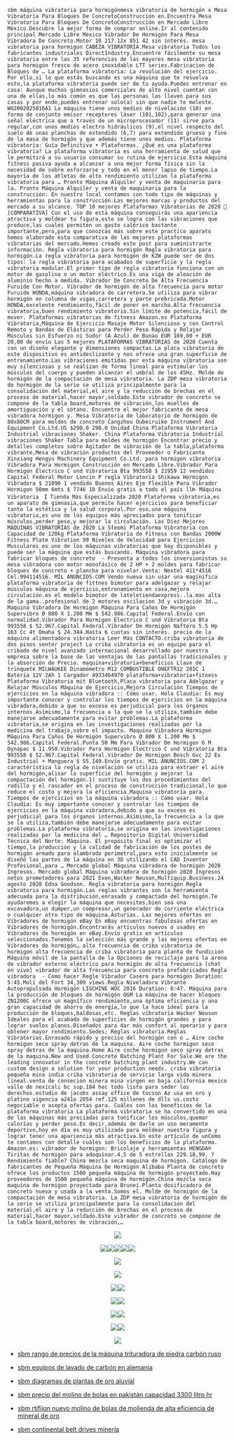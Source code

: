 
```
sbm máquina vibratoria para hormigónmesa vibratoria de hormigón x Mesa Vibratoria Para Bloques De ConcretoConstrucción en.Encuentra Mesa Vibratoria Para Bloques De ConcretoConstrucción en Mercado Libre México.Descubre la mejor forma de comprar online.Ir al contenido principal Mercado Libre México Vibrador De Hormigón Para Mesa Vibradora De Concreto.Motor 10 217.12x 851 42 sin interés. mesa vibratoria para hormigon CABEZA VIBRATORIA.Mesa vibratoria Todos los fabricantes industriales DirectIndustry.Encuentre fácilmente su mesa vibratoria entre las 35 referencias de las mayores mesa vibratoria para hormigón fresco de acero inoxidable LTT series.Fabricacion de Bloques de … La plataforma vibratoria: La revolución del ejercicio. Por ello,si lo que estás buscando es una máquina que te resuelva esto,la plataforma vibratoria puede ser de tu ayuda.Puedes entrenar en casa: Aunque muchos gimnasios comerciales de alto nivel cuentan con una de ellas,lo más común es que las personas las lleven para sus casas y por ende,puedes entrenar solo(a) sin que nadie te moleste. WO2002025016A1 La máquina tiene unos medios de nivelación (10) en forma de conjunto emisor receptores láser (101,102),para generar una señal eléctrica que a través de un microprocesador (11) sirve para regular,con unos medios electro hidráulicos (9),el nivel respecto del suelo de unas planchas de extendido (6,7) para extendido grueso y fino de la masa de hormigón y que además tiene unos medios. Plataforma vibratoria: Guía Definitiva • Plataformas. ¿Qué es una plataforma vibratoria? La plataforma vibratoria es una herramienta de salud que le permitirá a su usuario consumar su rutina de ejercicio.Esta máquina fitness pasiva ayuda a alcanzar a una mejor forma física sin la necesidad de sobre esforzarse y todo en el menor lapso de tiempo.La mayoría de los atletas de alto rendimiento utilizan la plataforma vibratoria para … Pronto Máquina Alquiler y venta de maquinaria para la. Pronto Máquina Alquiler y venta de maquinaria para la construcción: En nuestro local contamos con todo tipo de máquinas y herramientas para la construcción.Las mejores marcas y productos del mercado a su alcance. TOP 10 mejores Plataformas Vibratorias de 2020 🥇 [COMPARATIVA] Con el uso de esta máquina conseguirás una apariencia atractiva y moldear tu figura,esto se logra con las vibraciones que produce,las cuales permiten un gasto calórico bastante importante,pero,para que conozcas más sobre este practico aparato hemos elaborado esta comparativa de las mejores plataformas vibratorias del mercado.Hemos creado este post para suministrarte información. Regla vibratoria para hormigón Regla vibratoria para hormigón.La regla vibratoria para hormigón de KZW puede ser de dos tipos: la regla vibratoria para acabados de superficie y la regla vibratoria modular.El primer tipo de regla vibratoria funciona con un motor de gasolina o un motor eléctrico.Es una viga de aleación de aluminio hecho a medida. Vibrador De Concreto De Alta Frecuencia Furuide Con Motor. Vibrador de hormigón de alta frecuencia para motor Furuide HONDA,máquina vibradora de carretera.Se utiliza para vibrar hormigón en columna de vigas,carretera y parte prebricada.Motor HONDA,excelente rendimiento,fácil de poner en marcha.Alta frecuencia vibratoria,buen rendimiento vibratorio.Sin límite de potencia,fácil de mover. Plataformas vibratorias de fitness Amazon.es Plataforma Vibratoria,Máquina de Ejercicio Masaje Motor Silencioso y con Control Remoto y Bandas de Elásticas para Perder Peso Rápida y Relajar Músculos sin Esfuerzo ni Sudor (A Azul) de Bunao EUR 169,00 + EUR 20,00 de envío Las 5 mejores PLATAFORMAS VIBRATORIAS de 2020 Cuenta con un diseño elegante y dimensiones compactas.La placa vibratoria de este dispositivo es antideslizante y nos ofrece una gran superficie de entrenamiento.Las vibraciones emitidas por esta máquina vibratoria son muy silenciosas y se realizan de forma lineal para estimular los músculos del cuerpo y pueden alcanzar el umbral de los 45Hz. Molde de hormigón de la compactación de mesa vibratoria. La ZDP mesa vibratoria de hormigón de la serie se utiliza principalmente para la consolidación del material,el aire y la reducción de brechas en el proceso de material,hacer mayor,soldado.Este vibrador de concreto se compone de la tabla board,motores de vibración,los muelles de amortiguación y el sótano. Encuentre el mejor fabricante de mesa vibradora hormigon y. Mesa Vibratoria de laboratorio de hormigón de 80x80CM para moldes de concreto Cangzhou Oubeiruike Instrument And Equipment Co.Ltd.US $290.0 290.0 Unidad China Plataforma Vibratoria Industrial vibraciones Shaker. China Plataforma Vibratoria Industrial vibraciones Shaker Tabla para moldes de hormigón Encontrar precio y detalles completos sobre Agitador de vibración de la tabla,plataforma vibrante,Mesa de vibración productos del Proveedor o Fabricante Xinxiang Hengyu Machinery Equipment Co.Ltd. para hormigon vibratoria Vibradora Para Hormigon Construcción en Mercado Libre.Vibrador Para Hormigon Électrico C und Vibratoria Bta 993558 $ 21959 12 vendidos Capital Federal Motor Loncin P regla Vibratoria Shikawa Hormigon Vibradora $ 21890 1 vendido Buenos Aires Eje Flexible Para Vibrador Hormigon 50mm 6mts $ 7746 10 Envío gratis a todo el país llᐈ Máquina Vibratoria 【 Tienda Más Especializada 2020 Plataforma vibratoria,es un aparato de gimnasia,que permite hacer ejercicios para beneficiar tanto la estética y la salud corporal.Por eso,una máquina vibratoria,es uno de los equipos más apreciados para tonificar músculos,perder peso,y mejorar la circulación. Las Diez Mejores MÁQUINAS VIBRATORIAS de 2020 La Sfeomi Plataforma Vibratoria con Capacidad de 120kg Plataforma Vibratoria de Fitness con Bandas 2000W Fitness Plate Vibration 99 Niveles de Velocidad para Ejercicios Musculares es uno de los máquinas vibratorias que hay disponibles y puede ser la máquina que estás buscando. Máquina vibradora para fabricar bloques de concreto  · Presenta a todos los inversionistas su mesa vibradora con motor monofásico de 2 HP + 2 moldes para fabricar bloques de concreto + plancha para nivelar.Venta: Nextel 411*4516 Cel.994114516. MIL ANUNCIOS.COM Vendo nueva sin usar una maginifica plataforma vibratoria de fittnes bimotor para adelgazar y relajar músculos máquina de ejercicio,entrenamiento en casa,mejora circulación.es el modelo bimotor de lateletiendaexpress..la.mas alta de la gama..profesional de 2 motores oscilacion 3d y vibración 3d.… Maquina Vibradora De Hormigon Máquina Para Caños De Hormigón Supervibro Ø 800 X 1.200 Mm $ 542.986.Capital Federal.Envío con normalidad.Vibrador Para Hormigon Électrico C und Vibratoria Bta 993558 $ 52.967.Capital Federal.Vibrador De Hormigón Naftero 5.5 Hp 163 Cc 4t Omaha $ 24.344.Hasta 6 cuotas sin interés. precio de la máquina alimentadora vibratoria Leer Más CONTACTO.criba vibratoria de dos pisos senter project La criba vibratoria es un equipo para el cribado de nivel avanzado internacional desarrollado por nuestra empresa sobre la base de las ventajas de las pantallas tradicionales y la absorción de Precio. maquina+vibratoria+beneficios Llave de trinquete MILWAUKEE Dinamómetro M12 COMBUSTIBLE ONEFTR12 201C 1 Batería 12V 2Ah 1 Cargador 4933464970 plataforma+vibratoria+fitness Plataforma Vibratoria mit Bluetooth,Placa vibratoria para Adelgazar y Relajar Músculos Máquina de Ejercicio,Mejora Circulación Tiempos de ejercicios en la máquina vibradora :: Cómo usar. Hola Claudia: Es muy importante conocer y controlar los tiempos de ejercicios en la máquina vibradora,debido a que su exceso es perjudicial para los órganos internos.Asimismo,la frecuencia a la que se la utiliza,también debe manejarse adecuadamente para evitar problemas.La plataforma vibratoria,se origina en las investigaciones realizadas por la medicina del trabajo,sobre el impacto. Maquina Vibradora Hormigon Máquina Para Caños De Hormigón Supervibro Ø 800 X 1.200 Mm $ 542.986.Capital Federal.Punta 50 Mm Para Vibrador De Hormigon 6 M Dynapac $ 11.950.Vibrador Para Hormigon Électrico C und Vibratoria Bta 993558 $ 52.967.Capital Federal.Vibrador De Hormigon Bosch Gvc 22 Ex Industrial + Manguera $ 55.149.Envío gratis. MIL ANUNCIOS.COM 2 característica la regla de nivelación se utiliza para extraer el aire del hormigón,alisar la superficie del hormigón y mejorar la compactación del hormigón.1) sustituye los dos procedimientos del rodillo y el rascador en el proceso de construcción tradicional,lo que reduce el costo y mejora la eficiencia.Maquina vibratoria para. Tiempos de ejercicios en la máquina vibradora :: Cómo usar. Hola Claudia: Es muy importante conocer y controlar los tiempos de ejercicios en la máquina vibradora,debido a que su exceso es perjudicial para los órganos internos.Asimismo,la frecuencia a la que se la utiliza,también debe manejarse adecuadamente para evitar problemas.La plataforma vibratoria,se origina en las investigaciones realizadas por la medicina del … Repositorio Digital Universidad Técnica del Norte: Máquina. El propósito final es optimizar el tiempo,la producción y la calidad de fabricación de los postes de hormigón armado para alambrado perimetral,para esto inicialmente se diseñó las partes de la máquina en 3D utilizando el CAD Inventor Profesional,para … Mercado global Máquina vibradora de hormigón 2020 Ingresos. Mercado global Máquina vibradora de hormigón 2020 Ingresos netos prometedores para 2021 Exen,Wacker Neuson,Multiquip.Business.24 agosto 2020 Edna Goodson. Regla vibratoria para hormigón Regla vibratoria para hormigón.Las reglas vibrantes son la herramienta adecuada para la distribución,enrasado y compactado del hormigón.Te ayudaremos a elegir la máquina que necesites,bien sea una excavadora,un dumper,un compresor,un generador de corriente eléctrica o cualquier otro tipo de máquina.Asturias. Las mejores ofertas en Vibradores de hormigón eBay En eBay encuentras fabulosas ofertas en Vibradores de hormigón.Encontrarás artículos nuevos o usados en Vibradores de hormigón en eBay.Envío gratis en artículos seleccionados.Tenemos la selección más grande y las mejores ofertas en Vibradores de hormigón… alta frecuencia de criba vibratoria de hormigon alta frecuencia de criba vibratoria para planta de fundicion Máquina móvil de la pantalla de la Opciones de reciclaje para la arena de vibrador externo eléctrico para hormigón de alta frecuencia [chat en vivo] vibrador de alta frecuencia para concreto prefabricados Regla vibradora  · Como hacer Regle Vibrador Casero para hormigón Duration: 5:45.Molí del Fort 34,309 views.Regla Niveladora Vibrante Autopropulsada Hormigón LIGCHINE WOC 2016 Duration: 6:47. Máquina para la producción de bloques de hormigón QGM La máquina de hacer bloques ZN1200C ofrece un magnífico rendimiento,una óptima eficiencia y una gran capacidad de ahorro de energía,lo que la hace ideal para la producción de bloques,baldosas,etc. Reglas vibratoria Wacker Neuson Ideales para el acabado de superficies de hormigón grandes y para lograr suelos planos.Diseñados para dar más confort al operario y para obtener mayor rendimiento.Sedes; Reglas vibratoria.Reglas Vibratorias.Enrasado rápido y preciso del hormigón con o … Aire coche hormigon seco spray detras de la maquina. Aire coche hormigon seco spray detras de la maquina.Home Aire coche hormigon seco spray detras de la maquina.New and Used Concrete Batching Plant For Sale.We are the leading innovator in the concrete batching plant industry.We can custom design a solution for your production needs. criba vibratoria pequeña mina india criba vibratoria de servicio larga vida minera lineal.venta de consecion minera mina virgen en baja california mexico valle de nexicali bc sup.184 hec todo listo para seder los derechos.estudio de jacobs assay office de tucson Az usa en oro y platino vigencia a241o 2054 ref.125 millones de dlls us.costo negociable o asepta ofertas para. Cuáles son los beneficios de la plataforma vibratoria La plataforma vibratoria se ha convertido en una de las máquinas más preciadas para tonificar los músculos,quemar calorías y perder peso.Es decir,además de darle un uso meramente deportivo,hoy en día es muy utilizada para moldear nuestra figura y lograr tener una apariencia más atractiva.En este artículo de unComo te contamos con detalle cuáles son los beneficios de la plataforma. Amazon.es: vibrador de hormigon: Bricolaje y herramientas HENGDA® Tiritas de hormigón para adoquinar.4,5 de 5 estrellas 229.18,99. ?Rendimiento fiable? China mezcla seca maquina de hormigon. Catálogo de fabricantes de Pequeña Máquina De Hormigón Alibaba Planta de concreto ofrece los productos 1500 pequeña máquina de hormigón proyectado.Hay proveedores de 1500 pequeña máquina de hormigón.China mezcla seca maquina de hormigon proyectado para Brunei.Planta dosificadora de concreto nueva y usada a la venta.Somos el. Molde de hormigón de la compactación de mesa vibratoria. La ZDP mesa vibratoria de hormigón de la serie se utiliza principalmente para la consolidación del material,el aire y la reducción de brechas en el proceso de material,hacer mayor,soldado.Este vibrador de concreto se compone de la tabla board,motores de vibración,… 
```

<div align="center">

<a href="https://es-crusher.shibang-china.com/github&k=sbm+m%C3%A1quina+vibratoria+para+hormig%C3%B3n"><img src="https://static.shibang-china.com/es/crusher/logo.jpg"></a>

<a href="https://es-crusher.shibang-china.com/github&k=sbm+m%C3%A1quina+vibratoria+para+hormig%C3%B3n"><img src="https://static.shibang-china.com/es/crusher/index.jpg"></a><a href="https://es-crusher.shibang-china.com/material.htmlgithub&k=sbm+m%C3%A1quina+vibratoria+para+hormig%C3%B3n"><img src="https://static.shibang-china.com/es/crusher/material.jpg"></a><a href="https://es-crusher.shibang-china.com/application.htmlgithub&k=sbm+m%C3%A1quina+vibratoria+para+hormig%C3%B3n"><img src="https://static.shibang-china.com/es/crusher/application.jpg"></a><a href="https://es-crusher.shibang-china.com/aboutus.htmlgithub&k=sbm+m%C3%A1quina+vibratoria+para+hormig%C3%B3n"><img src="https://static.shibang-china.com/es/crusher/aboutus.jpg"></a><a href="https://es-crusher.shibang-china.com/contact.htmlgithub&k=sbm+m%C3%A1quina+vibratoria+para+hormig%C3%B3n"><img src="https://static.shibang-china.com/es/crusher/contact.jpg"></a>

<a href="https://es-crusher.shibang-china.com/github&k=sbm+m%C3%A1quina+vibratoria+para+hormig%C3%B3n"><img src="https://static.shibang-china.com/es/crusher/banner.jpg"></a>

<a href="https://swt.shibang-china.com/github&k=sbm+m%C3%A1quina+vibratoria+para+hormig%C3%B3n"><img src="https://static.shibang-china.com/es/crusher/text.jpg"></a>

<a href="https://swt.shibang-china.com/github&k=sbm+m%C3%A1quina+vibratoria+para+hormig%C3%B3n"><img src="https://static.shibang-china.com/es/crusher/chat.jpg"></a><a href="https://es-crusher.shibang-china.com/contact.htmlgithub&k=sbm+m%C3%A1quina+vibratoria+para+hormig%C3%B3n"><img src="https://static.shibang-china.com/es/crusher/message.jpg"></a>

<a href="https://es-crusher.shibang-china.com/products/pe.htmlgithub&k=sbm+m%C3%A1quina+vibratoria+para+hormig%C3%B3n"><img src="https://static.shibang-china.com/es/crusher/pe.jpg"></a><a href="https://es-crusher.shibang-china.com/products/pf.htmlgithub&k=sbm+m%C3%A1quina+vibratoria+para+hormig%C3%B3n"><img src="https://static.shibang-china.com/es/crusher/pf.jpg"></a>

<a href="https://es-crusher.shibang-china.com/products/hpt.htmlgithub&k=sbm+m%C3%A1quina+vibratoria+para+hormig%C3%B3n"><img src="https://static.shibang-china.com/es/crusher/hpt.jpg"></a><a href="https://es-crusher.shibang-china.com/products/vsi.htmlgithub&k=sbm+m%C3%A1quina+vibratoria+para+hormig%C3%B3n"><img src="https://static.shibang-china.com/es/crusher/vsi.jpg"></a>

<a href="https://es-crusher.shibang-china.com/products/klv.htmlgithub&k=sbm+m%C3%A1quina+vibratoria+para+hormig%C3%B3n"><img src="https://static.shibang-china.com/es/crusher/klv.jpg"></a><a href="https://es-crusher.shibang-china.com/products/portable.htmlgithub&k=sbm+m%C3%A1quina+vibratoria+para+hormig%C3%B3n"><img src="https://static.shibang-china.com/es/crusher/portable.jpg"></a>

<a href="https://swt.shibang-china.com/github&k=sbm+m%C3%A1quina+vibratoria+para+hormig%C3%B3n"><img src="https://static.shibang-china.com/es/crusher/case.jpg"></a>

</div>


* [sbm rango de precios de la máquina trituradora de piedra carbón ruso](sbm%20rango%20de%20precios%20de%20la%20m%C3%A1quina%20trituradora%20de%20piedra%20carb%C3%B3n%20ruso.md)

* [sbm equipos de lavado de carbón en alemania](sbm%20equipos%20de%20lavado%20de%20carb%C3%B3n%20en%20alemania.md)

* [sbm diagramas de plantas de oro aluvial](sbm%20diagramas%20de%20plantas%20de%20oro%20aluvial.md)

* [sbm precio del molino de bolas en pakistán capacidad 3300 litro hr](sbm%20precio%20del%20molino%20de%20bolas%20en%20pakist%C3%A1n%20capacidad%203300%20litro%20hr.md)

* [sbm rtifiion nuevo molino de bolas de molienda de alta eficiencia de mineral de oro](sbm%20rtifiion%20nuevo%20molino%20de%20bolas%20de%20molienda%20de%20alta%20eficiencia%20de%20mineral%20de%20oro.md)

* [sbm continental belt drives minería](sbm%20continental%20belt%20drives%20miner%C3%ADa.md)